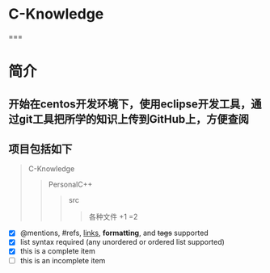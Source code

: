 # C-Knowledge
===

简介
===

开始在centos开发环境下，使用eclipse开发工具，通过git工具把所学的知识上传到GitHub上，方便查阅
--------

## 项目包括如下

>C-Knowledge
>>PersonalC++
>>>src
>>>>各种文件
+1
=2



- [x] @mentions, #refs, [links](), **formatting**, and <del>tags</del> supported
- [x] list syntax required (any unordered or ordered list supported)
- [x] this is a complete item
- [ ] this is an incomplete item
